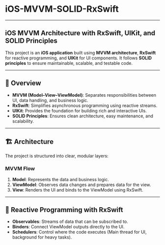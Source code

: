 # iOS-MVVM-SOLID-RxSwift

--- 

## iOS MVVM Architecture with RxSwift, UIKit, and SOLID Principles

This project is an **iOS application** built using **MVVM architecture**, **RxSwift** for reactive programming, and **UIKit** for UI components. It follows **SOLID principles** to ensure maintainable, scalable, and testable code.

---

## 📖 Overview

- **MVVM (Model–View–ViewModel)**: Separates responsibilities between UI, data handling, and business logic.
- **RxSwift**: Simplifies asynchronous programming using reactive streams.
- **UIKit**: Provides the foundation for building rich and interactive UIs.
- **SOLID Principles**: Ensures clean architecture, easy maintenance, and scalability.

---

## 🏗 Architecture

The project is structured into clear, modular layers:

### MVVM Flow
1. **Model**: Represents the data and business logic.
2. **ViewModel**: Observes data changes and prepares data for the view.
3. **View**: Renders the UI and binds to the ViewModel using RxSwift.

---

## 🔗 Reactive Programming with RxSwift

- **Observables**: Streams of data that can be subscribed to.
- **Binders**: Connect ViewModel outputs directly to the UI.
- **Schedulers**: Control where the code executes (Main thread for UI, background for heavy tasks).
